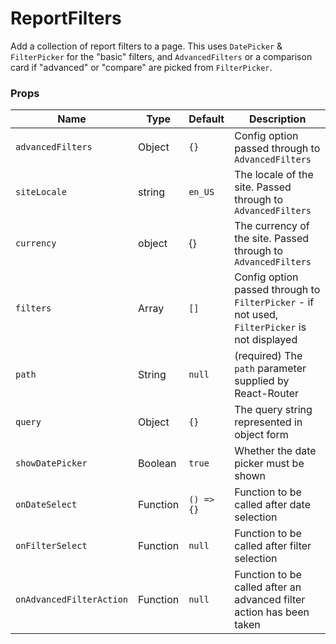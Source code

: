 ReportFilters
===

Add a collection of report filters to a page. This uses `DatePicker` & `FilterPicker` for the "basic" filters, and `AdvancedFilters`
or a comparison card if "advanced" or "compare" are picked from `FilterPicker`.

### Props

Name | Type | Default | Description
--- | --- | --- | ---
`advancedFilters` | Object | `{}` | Config option passed through to `AdvancedFilters`
`siteLocale` | string| `en_US` | The locale of the site. Passed through to `AdvancedFilters`
`currency` | object | {} | The currency of the site. Passed through to `AdvancedFilters`
`filters` | Array | `[]` | Config option passed through to `FilterPicker` - if not used, `FilterPicker` is not displayed
`path` | String | `null` | (required) The `path` parameter supplied by React-Router
`query` | Object | `{}` | The query string represented in object form
`showDatePicker` | Boolean | `true` | Whether the date picker must be shown
`onDateSelect` | Function | `() => {}` | Function to be called after date selection
`onFilterSelect` | Function | `null` | Function to be called after filter selection
`onAdvancedFilterAction` | Function | `null` | Function to be called after an advanced filter action has been taken
